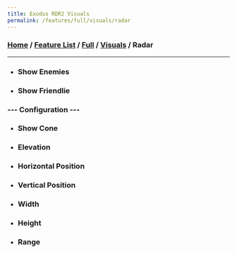 ```yaml
---
title: Exodus RDR2 Visuals
permalink: /features/full/visuals/radar
---
```

### [Home](/) / [Feature List](/features) / [Full](/features/full) / [Visuals](/features/full/visuals) / Radar
---
- ### Show Enemies 
- ### Show Friendlie
### --- Configuration ---
- ### Show Cone
- ### Elevation
- ### Horizontal Position
- ### Vertical Position
- ### Width
- ### Height
- ### Range 
